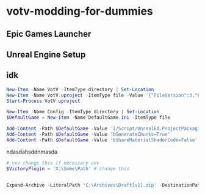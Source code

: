 # votv-modding-for-dummies

## Epic Games Launcher

## Unreal Engine Setup

## idk
```powershell
New-Item -Name VotV -ItemType directory | Set-Location
New-Item -Name VotV.uproject -ItemType file -Value '{"FileVersion":3,"EngineAssociation":"4.27"}'
Start-Process VotV.uproject
```

```powershell
New-Item -Name Config -ItemType directory | Set-Location
$DefaultGame = New-Item -Name DefaultGame.ini -ItemType file

Add-Content -Path $DefaultGame -Value '[/Script/UnrealEd.ProjectPackagingSettings]'
Add-Content -Path $DefaultGame -Value 'bGenerateChunks=True'
Add-Content -Path $DefaultGame -Value 'bShareMaterialShaderCode=False'
```
ndasdahsddnmasda

```powershell
# vvv change this if necessary vvv
$VictoryPlugin = 'X:\Some\Path' # change this


Expand-Archive -LiteralPath 'C:\Archives\Draft[v1].zip' -DestinationPath C:\Reference
```
